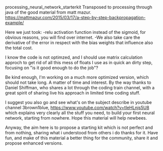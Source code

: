 processing_neural_network_starterkit
Transposed to processing through java of the good material from matt mazur.
https://mattmazur.com/2015/03/17/a-step-by-step-backpropagation-example/

Here we just took:
-relu activation function instead of the sigmoid, for obvious reasons, you will find over internet.
-We also take care the derivative of the error in respect with the bias weights that influence also the total cost.

I know the code is not optimzed, and I should use matrix calculation approch to get rid of all this mess of floats I use as in quick an dirty step, focusing on "is it good enough to do the job"?

Be kind enough, I'm working on a much more optimized version, which should not take long. 
A matter of time and interest.
By the way thanks to Daniel Shiffman, who shares a lot through the coding train channel, 
with a great spirit of sharing live his approach in limited time coding stuff.

I suggest you also go and see what's on the subject describe in youtube channel 3brown1blue,
https://www.youtube.com/watch?v=tIeHLnjs5U8
which explains very clearly all the stuff you need, to build your first neural network, starting from nowhere.
Hope this material will help newbees.

Anyway, the aim here is to propose a starting kit which is not perfect and from nothing, sharing what i understood from others i do thanks for it. Have fun, and make of this material a better thing for the community, share it and propose enhanced versions.

